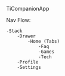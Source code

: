 TiCompanionApp

Nav Flow:

    -Stack
        -Drawer
            -Home (Tabs)
                -Faq
                -Games
                -Tech
        -Profile
        -Settings
